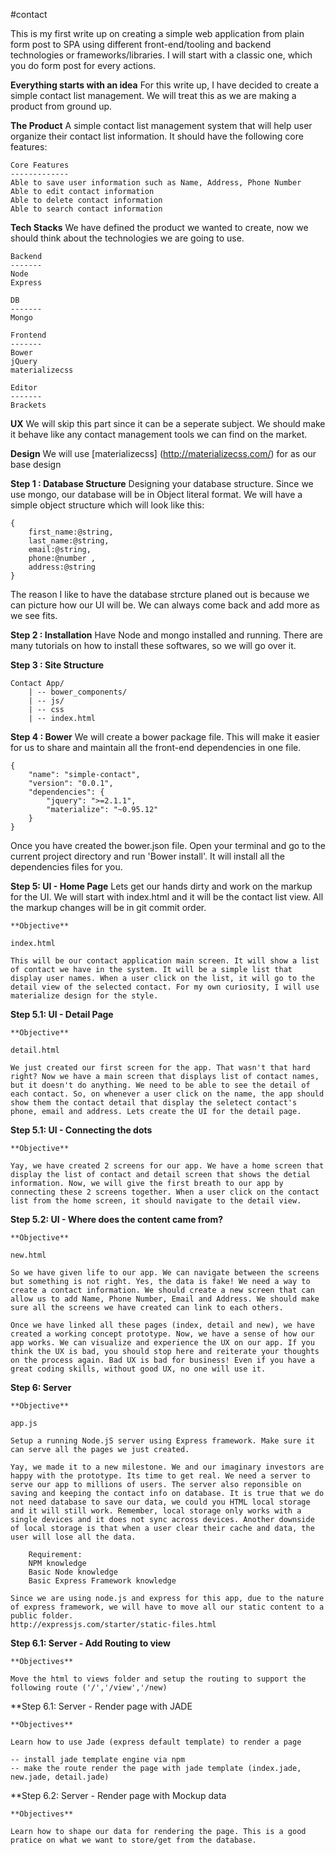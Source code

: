 #contact

This is my first write up on creating a simple web application from plain form post to SPA using different front-end/tooling and backend technologies or frameworks/libraries. I will start with a classic one, which you do form post for every actions. 


**Everything starts with an idea** 
For this write up, I have decided to create a simple contact list management. We will treat this as we are making a product from ground up.


**The Product**
A simple contact list management system that will help user organize their contact list information. It should have the following core features:

    Core Features
    -------------
    Able to save user information such as Name, Address, Phone Number
    Able to edit contact information
    Able to delete contact information
    Able to search contact information


**Tech Stacks**
We have defined the product we wanted to create, now we should think about the technologies we are going to use. 
    
    Backend
    -------
    Node
    Express

    DB
    -------
    Mongo

    Frontend
    -------
    Bower
    jQuery
    materializecss
    
    Editor
    -------
    Brackets
    
    
    
**UX**
We will skip this part since it can be a seperate subject. We should make it behave like any contact management tools we can find on the market.
    

**Design**
We will use [materializecss] (http://materializecss.com/) for as our base design 
    

**Step 1 : Database Structure**
Designing your database structure. Since we use mongo, our database will be in Object literal format. We will have a simple object structure which will look like this:

    {
        first_name:@string,
        last_name:@string,
        email:@string,
        phone:@number ,
        address:@string
    }

The reason I like to have the database strcture planed out is because we can picture how our UI will be. We can always come back and add more as we see fits.
    


**Step 2 : Installation**
Have Node and mongo installed and running. There are many tutorials on how to install these softwares, so we will go over it.



**Step 3 : Site Structure**
    
    Contact App/
        | -- bower_components/
        | -- js/
        | -- css
        | -- index.html



**Step 4 : Bower**
We will create a bower package file. This will make it easier for us to share and maintain all the front-end dependencies in one file.

    {
        "name": "simple-contact",
        "version": "0.0.1",
        "dependencies": {
            "jquery": ">=2.1.1",
            "materialize": "~0.95.12"
        }
    }
    
Once you have created the bower.json file. Open your terminal and go to the current project directory and run 'Bower install'. It will install all the dependencies files for you.
    
    
**Step 5: UI - Home Page**
Lets get our hands dirty and work on the markup for the UI. We will start with index.html and it will be the contact list view. All the markup changes will be in git commit order.

    **Objective**
    
    index.html 
    
    This will be our contact application main screen. It will show a list of contact we have in the system. It will be a simple list that display user names. When a user click on the list, it will go to the detail view of the selected contact. For my own curiosity, I will use materialize design for the style.
    
**Step 5.1: UI - Detail Page**
    
    **Objective**
    
    detail.html
    
    We just created our first screen for the app. That wasn't that hard right? Now we have a main screen that displays list of contact names, but it doesn't do anything. We need to be able to see the detail of each contact. So, on whenever a user click on the name, the app should show them the contact detail that display the seletect contact's phone, email and address. Lets create the UI for the detail page.

    
**Step 5.1: UI - Connecting the dots**

    **Objective**
    
    Yay, we have created 2 screens for our app. We have a home screen that display the list of contact and detail screen that shows the detial information. Now, we will give the first breath to our app by connecting these 2 screens together. When a user click on the contact list from the home screen, it should navigate to the detail view.
    
    
**Step 5.2: UI - Where does the content came from?**
    
    **Objective**
    
    new.html
    
    So we have given life to our app. We can navigate between the screens but something is not right. Yes, the data is fake! We need a way to create a contact information. We should create a new screen that can allow us to add Name, Phone Number, Email and Address. We should make sure all the screens we have created can link to each others. 
    
    Once we have linked all these pages (index, detail and new), we have created a working concept prototype. Now, we have a sense of how our app works. We can visualize and experience the UX on our app. If you think the UX is bad, you should stop here and reiterate your thoughts on the process again. Bad UX is bad for business! Even if you have a great coding skills, without good UX, no one will use it.
    
    
**Step 6: Server**
    
    **Objective**
    
    app.js
    
    Setup a running Node.jS server using Express framework. Make sure it can serve all the pages we just created.
    
    Yay, we made it to a new milestone. We and our imaginary investors are happy with the prototype. Its time to get real. We need a server to serve our app to millions of users. The server also reponsible on saving and keeping the contact info on database. It is true that we do not need database to save our data, we could you HTML local storage 
    and it will still work. Remember, local storage only works with a single devices and it does not sync across devices. Another downside of local storage is that when a user clear their cache and data, the user will lose all the data.  
    
        Requirement:
        NPM knowledge
        Basic Node knowledge
        Basic Express Framework knowledge
    
    Since we are using node.js and express for this app, due to the nature of express framework, we will have to move all our static content to a public folder.
    http://expressjs.com/starter/static-files.html
    
**Step 6.1: Server - Add Routing to view**

    **Objectives**
    
    Move the html to views folder and setup the routing to support the following route ('/','/view','/new)
    
    

**Step 6.1: Server - Render page with JADE

    **Objectives**
    
    Learn how to use Jade (express default template) to render a page
    
    -- install jade template engine via npm
    -- make the route render the page with jade template (index.jade, new.jade, detail.jade)
    
**Step 6.2: Server - Render page with Mockup data

    **Objectives**
    
    Learn how to shape our data for rendering the page. This is a good pratice on what we want to store/get from the database.
    
   
    
    
